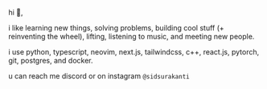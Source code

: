 hi 👋, 

i like learning new things, solving problems, building cool stuff (+ reinventing the wheel), lifting, listening to music, and meeting new people.

i use python, typescript, neovim, next.js, tailwindcss, c++, react.js, pytorch, git, postgres, and docker.

u can reach me discord or on instagram `@sidsurakanti`
